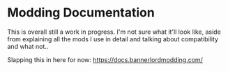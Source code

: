 # Modding Documentation 

This is overall still a work in progress. I'm not sure what it'll look like, aside from explaining all the mods I use in detail and talking about compatibility and what not..

Slapping this in here for now: https://docs.bannerlordmodding.com/

